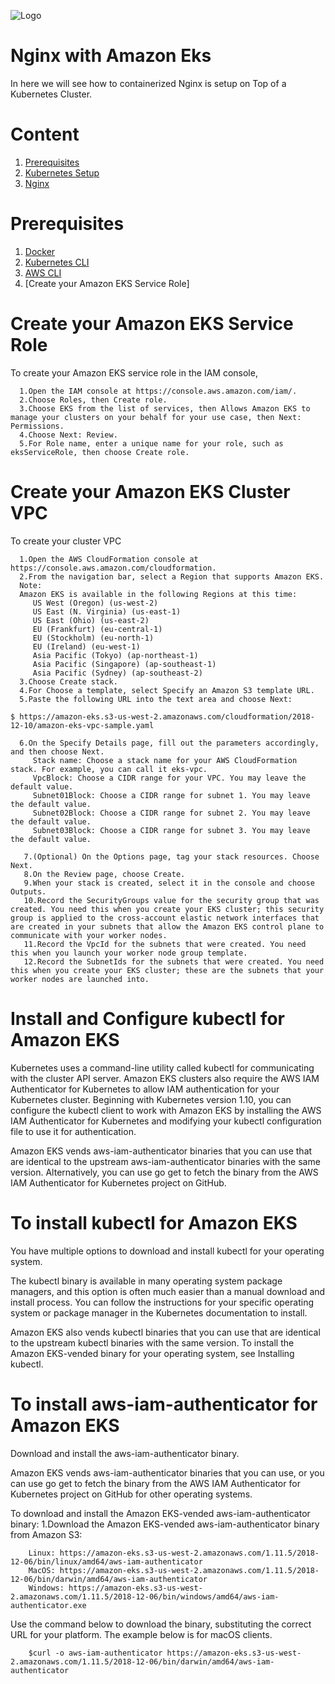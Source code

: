 ![Logo](https://github.com/mithunvikram/nginx-docker/blob/master/docs/GeppettoIcon.png?raw=true"Logo")

# Nginx with Amazon Eks<br/>
   In here we will see how to containerized Nginx is setup on Top of a Kubernetes Cluster.
   
# Content
1. [Prerequisites](#prerequisites)
1. [Kubernetes Setup](#kubernetes-setup)
1. [Nginx](#nginx-setup)

# Prerequisites
1. [Docker](https://docs.docker.com/install/)<br/>
1. [Kubernetes CLI](https://kubernetes.io/docs/tasks/tools/install-kubectl/)<br/>
1. [AWS CLI](https://docs.aws.amazon.com/cli/latest/userguide/cli-chap-install.html)<br/>
1. [Create your Amazon EKS Service Role]

# Create your Amazon EKS Service Role
   To create your Amazon EKS service role in the IAM console,

      1.Open the IAM console at https://console.aws.amazon.com/iam/. 
      2.Choose Roles, then Create role.
      3.Choose EKS from the list of services, then Allows Amazon EKS to manage your clusters on your behalf for your use case, then Next: Permissions.
      4.Choose Next: Review.
      5.For Role name, enter a unique name for your role, such as eksServiceRole, then choose Create role.

# Create your Amazon EKS Cluster VPC
   To create your cluster VPC 
   
      1.Open the AWS CloudFormation console at https://console.aws.amazon.com/cloudformation.
      2.From the navigation bar, select a Region that supports Amazon EKS.
      Note:
      Amazon EKS is available in the following Regions at this time:
         US West (Oregon) (us-west-2)
         US East (N. Virginia) (us-east-1)
         US East (Ohio) (us-east-2)
         EU (Frankfurt) (eu-central-1)
         EU (Stockholm) (eu-north-1)
         EU (Ireland) (eu-west-1)
         Asia Pacific (Tokyo) (ap-northeast-1)
         Asia Pacific (Singapore) (ap-southeast-1)
         Asia Pacific (Sydney) (ap-southeast-2)
      3.Choose Create stack.
      4.For Choose a template, select Specify an Amazon S3 template URL.
      5.Paste the following URL into the text area and choose Next:
   
    $ https://amazon-eks.s3-us-west-2.amazonaws.com/cloudformation/2018-12-10/amazon-eks-vpc-sample.yaml
    
      6.On the Specify Details page, fill out the parameters accordingly, and then choose Next.
         Stack name: Choose a stack name for your AWS CloudFormation stack. For example, you can call it eks-vpc.
         VpcBlock: Choose a CIDR range for your VPC. You may leave the default value.
         Subnet01Block: Choose a CIDR range for subnet 1. You may leave the default value.
         Subnet02Block: Choose a CIDR range for subnet 2. You may leave the default value.
         Subnet03Block: Choose a CIDR range for subnet 3. You may leave the default value.

       7.(Optional) On the Options page, tag your stack resources. Choose Next.
       8.On the Review page, choose Create.
       9.When your stack is created, select it in the console and choose Outputs.
       10.Record the SecurityGroups value for the security group that was created. You need this when you create your EKS cluster; this security group is applied to the cross-account elastic network interfaces that are created in your subnets that allow the Amazon EKS control plane to communicate with your worker nodes.
       11.Record the VpcId for the subnets that were created. You need this when you launch your worker node group template.
       12.Record the SubnetIds for the subnets that were created. You need this when you create your EKS cluster; these are the subnets that your worker nodes are launched into.
       
# Install and Configure kubectl for Amazon EKS
   Kubernetes uses a command-line utility called kubectl for communicating with the cluster API server. Amazon EKS clusters also require the AWS IAM Authenticator for Kubernetes to allow IAM authentication for your Kubernetes cluster. Beginning with Kubernetes version 1.10, you can configure the kubectl client to work with Amazon EKS by installing the AWS IAM Authenticator for Kubernetes and modifying your kubectl configuration file to use it for authentication.

   Amazon EKS vends aws-iam-authenticator binaries that you can use that are identical to the upstream aws-iam-authenticator binaries with the same version. Alternatively, you can use go get to fetch the binary from the AWS IAM Authenticator for Kubernetes project on GitHub.
       
# To install kubectl for Amazon EKS

   You have multiple options to download and install kubectl for your operating system.

   The kubectl binary is available in many operating system package managers, and this option is often much easier than a manual download and install process. You can follow the instructions for your specific operating system or package manager in the Kubernetes documentation to install.
   
   Amazon EKS also vends kubectl binaries that you can use that are identical to the upstream kubectl binaries with the same version. To install the Amazon EKS-vended binary for your operating system, see Installing kubectl.
   
# To install aws-iam-authenticator for Amazon EKS

   Download and install the aws-iam-authenticator binary.
   
   Amazon EKS vends aws-iam-authenticator binaries that you can use, or you can use go get to fetch the binary from the AWS IAM Authenticator for Kubernetes project on GitHub for other operating systems.

   To download and install the Amazon EKS-vended aws-iam-authenticator binary:
   1.Download the Amazon EKS-vended aws-iam-authenticator binary from Amazon S3:

        Linux: https://amazon-eks.s3-us-west-2.amazonaws.com/1.11.5/2018-12-06/bin/linux/amd64/aws-iam-authenticator
        MacOS: https://amazon-eks.s3-us-west-2.amazonaws.com/1.11.5/2018-12-06/bin/darwin/amd64/aws-iam-authenticator   
        Windows: https://amazon-eks.s3-us-west-2.amazonaws.com/1.11.5/2018-12-06/bin/windows/amd64/aws-iam-authenticator.exe

   Use the command below to download the binary, substituting the correct URL for your platform. The example below is for macOS clients.
   
        $curl -o aws-iam-authenticator https://amazon-eks.s3-us-west-2.amazonaws.com/1.11.5/2018-12-06/bin/darwin/amd64/aws-iam-authenticator



